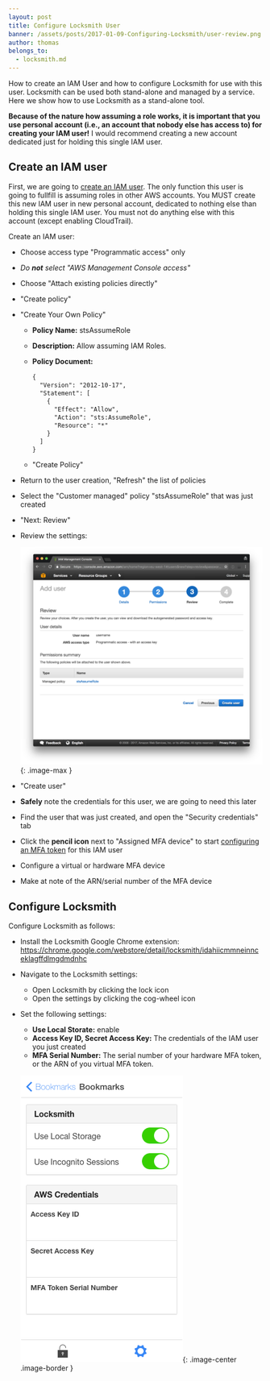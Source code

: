 ```yaml
---
layout: post
title: Configure Locksmith User
banner: /assets/posts/2017-01-09-Configuring-Locksmith/user-review.png
author: thomas
belongs_to:
  - locksmith.md
---
```


How to create an IAM User and how to configure Locksmith for use with this user.
Locksmith can be used both stand-alone and managed by a service.
Here we show how to use Locksmith as a stand-alone tool.

**Because of the nature how assuming a role works, it is important that you use
personal account (i.e., an account that nobody else has access to) for creating
your IAM user!** I would recommend creating a new account dedicated just for
holding this single IAM user.

## Create an IAM user

First, we are going to [create an IAM user][createIAM].
The only function this user is going to fullfill is assuming roles in other AWS
accounts. You MUST create this new IAM user in new personal account, dedicated
to nothing else than holding this single IAM user. You must not do anything else
with this account (except enabling CloudTrail).

Create an IAM user:

* Choose access type "Programmatic access" only
* _Do **not** select "AWS Management Console access"_
* Choose "Attach existing policies directly"
* "Create policy"
* "Create Your Own Policy"
  * **Policy Name:** stsAssumeRole
  * **Description:** Allow assuming IAM Roles.
  * **Policy Document:**
    
    ```
    {
      "Version": "2012-10-17",
      "Statement": [
        {
          "Effect": "Allow",
          "Action": "sts:AssumeRole",
          "Resource": "*"
        }
      ]
    }
    ```
  * "Create Policy"
* Return to the user creation, "Refresh" the list of policies
* Select the "Customer managed" policy "stsAssumeRole" that was just created
* "Next: Review"
* Review the settings:
  
  ![](/assets/posts/2017-01-09-Configuring-Locksmith/user-review.png){: .image-max }

* "Create user"
* **Safely** note the credentials for this user, we are going to need this later
* Find the user that was just created, and open the "Security credentials" tab
* Click the **pencil icon** next to "Assigned MFA device" to start [configuring
an MFA token][enableMFA] for this IAM user
* Configure a virtual or hardware MFA device
* Make at note of the ARN/serial number of the MFA device

## Configure Locksmith

Configure Locksmith as follows:

* Install the Locksmith Google Chrome extension:
  https://chrome.google.com/webstore/detail/locksmith/idahiicmmneinnceklagffdlmgdmdnhc
* Navigate to the Locksmith settings:
  * Open Locksmith by clicking the lock icon
  * Open the settings by clicking the cog-wheel icon
* Set the following settings:
  * **Use Local Storate:** enable
  * **Access Key ID, Secret Access Key:** The credentials of the IAM user you
    just created
  * **MFA Serial Number:** The serial number of your hardware MFA token, or the
    ARN of you virtual MFA token.
  
  ![](/assets/posts/2017-01-09-Configuring-Locksmith/config.png){: .image-center .image-border }

[createIam]: http://docs.aws.amazon.com/IAM/latest/UserGuide/id_users_create.html
[enableMFA]: http://docs.aws.amazon.com/IAM/latest/UserGuide/id_credentials_mfa_enable.html
